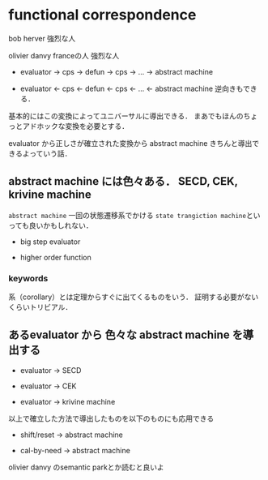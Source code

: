# functional correspondence

bob herver 強烈な人

olivier danvy franceの人 強烈な人

* evaluator -> cps -> defun -> cps -> ... -> abstract machine

* evaluator <- cps <- defun <- cps <- ... <- abstract machine
逆向きもできる．

基本的にはこの変換によってユニバーサルに導出できる．
まあでもほんのちょっとアドホックな変換を必要とする．

evaluator から正しさが確立された変換から abstract machine きちんと導出できるよっていう話．

## abstract machine には色々ある． SECD, CEK, krivine machine
`abstract machine` 一回の状態遷移系でかける
`state trangiction machine`といっても良いかもしれない．

* big step evaluator

* higher order function

### keywords
系（corollary）とは定理からすぐに出てくるものをいう．
証明する必要がないくらいトリビアル．


## あるevaluator から 色々な abstract machine を導出する

* evaluator -> SECD

* evaluator -> CEK

* evaluator -> krivine machine

以上で確立した方法で導出したものを以下のものにも応用できる

* shift/reset -> abstract machine

* cal-by-need -> abstract machine


olivier danvy のsemantic parkとか読むと良いよ
